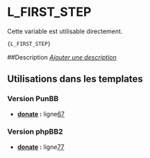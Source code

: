 # L_FIRST_STEP


Cette variable est utilisable directement.

```html
{L_FIRST_STEP}
```

##Description
[*Ajouter une description*](https://fa-tvars.appspot.com/var/L_FIRST_STEP)

## Utilisations dans les templates

### Version PunBB
* __[donate](../tpl/var/punbb/donate.md#readme) :__ ligne[67](../tpl/src/punbb/donate.tpl#L67)

### Version phpBB2
* __[donate](../tpl/var/subsilver/donate.md#readme) :__ ligne[77](../tpl/src/subsilver/donate.tpl#L77)